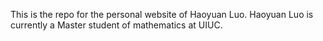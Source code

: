 This is the repo for the personal website of Haoyuan Luo. 
Haoyuan Luo is currently a Master student of mathematics at UIUC. 
